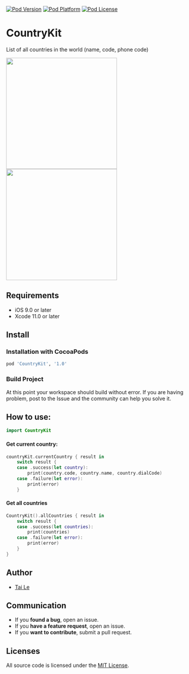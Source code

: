 [![Pod Version](https://cocoapod-badges.herokuapp.com/v/CountryKit/badge.png)](http://cocoadocs.org/docsets/CountryKit/)
[![Pod Platform](https://cocoapod-badges.herokuapp.com/p/CountryKit/badge.png)](http://cocoadocs.org/docsets/CountryKit/)
[![Pod License](https://cocoapod-badges.herokuapp.com/l/CountryKit/badge.png)](https://www.apache.org/licenses/LICENSE-2.0.html)

# CountryKit
List of all countries in the world (name, code, phone code)

<img src="https://user-images.githubusercontent.com/6329656/96357601-3b870300-1128-11eb-9091-f98cf9a93924.jpeg" width="300"> <img src="https://user-images.githubusercontent.com/6329656/96357606-4e99d300-1128-11eb-9eee-2d889ca0ed60.jpeg" width="300">

## Requirements

- iOS 9.0 or later
- Xcode 11.0 or later

## Install

### Installation with CocoaPods

```ruby
pod 'CountryKit', '1.0'
```

### Build Project

At this point your workspace should build without error. If you are having problem, post to the Issue and the
community can help you solve it.

## How to use:

```swift
import CountryKit
```

#### Get current country:

```swift
countryKit.currentCountry { result in
    switch result {
    case .success(let country):
        print(country.code, country.name, country.dialCode)
    case .failure(let error):
        print(error)
    }
```

#### Get all countries

```swift
CountryKit().allCountries { result in
    switch result {
    case .success(let countries):
        print(countries)
    case .failure(let error):
        print(error)            
    }
}
```

## Author
- [Tai Le](https://github.com/levantAJ)

## Communication
- If you **found a bug**, open an issue.
- If you **have a feature request**, open an issue.
- If you **want to contribute**, submit a pull request.


## Licenses

All source code is licensed under the [MIT License](https://raw.githubusercontent.com/levantAJ/CountryKit/master/LICENSE).

